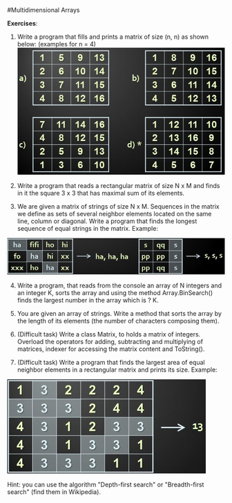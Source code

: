 #Multidimensional Arrays

**Exercises**:

01. Write a program that fills and prints a matrix of size (n, n) as shown below: 
(examples for n = 4)
![](https://raw.githubusercontent.com/BorislavIvanov/Telerik_Academy/master/Resources/Exercise%20images/Multidimensional%20Arrays%20-%20Exercise%202.JPG)


02. Write a program that reads a rectangular matrix of size N x M and finds in it the square 3 x 3 that has maximal sum of its elements.

03. We are given a matrix of strings of size N x M. Sequences in the matrix we define as sets of
several neighbor elements located on the same line, column or diagonal. Write a program that finds the longest sequence of equal strings in the matrix. Example:

![](https://raw.githubusercontent.com/BorislavIvanov/Telerik_Academy/master/Resources/Exercise%20images/Multidimensional%20Arrays%20-%20Exercise%203.JPG)

04. Write a program, that reads from the console an array of N integers and an integer K, sorts the array and using the method
Array.BinSearch() finds the largest number in the array which is ? K. 

05. You are given an array of strings. Write a method that sorts the array by the length of its elements (the number of characters composing them).

06. (Difficult task) Write a class Matrix, to holds a matrix of integers. Overload the operators for adding, subtracting and multiplying of matrices,
indexer for accessing the matrix content and ToString().

07. (Difficult task) Write a program that finds the largest area of equal neighbor elements in a rectangular matrix and prints its size.
Example:

![](https://raw.githubusercontent.com/BorislavIvanov/Telerik_Academy/master/Resources/Images/Multidimensional%20Arrays%20-%20Exercise%207.JPG)

Hint: you can use the algorithm "Depth-first search" or "Breadth-first search" (find them in Wikipedia).
